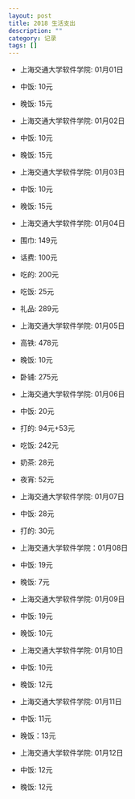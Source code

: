 ```yaml
---
layout: post
title: 2018 生活支出
description: ""
category: 记录
tags: []
---
```

- 上海交通大学软件学院: 01月01日
- 中饭: 10元
- 晚饭: 15元

- 上海交通大学软件学院: 01月02日
- 中饭: 10元
- 晚饭: 15元

- 上海交通大学软件学院: 01月03日
- 中饭: 10元
- 晚饭: 15元

- 上海交通大学软件学院: 01月04日
- 围巾: 149元
- 话费: 100元
- 吃的: 200元
- 吃饭: 25元
- 礼品: 289元

- 上海交通大学软件学院: 01月05日
- 高铁: 478元
- 晚饭: 10元
- 卧铺: 275元

- 上海交通大学软件学院: 01月06日
- 中饭: 20元
- 打的: 94元+53元
- 吃饭: 242元
- 奶茶: 28元
- 夜宵: 52元

- 上海交通大学软件学院: 01月07日
- 中饭: 28元
- 打的: 30元

- 上海交通大学软件学院：01月08日
- 中饭: 19元
- 晚饭: 7元

- 上海交通大学软件学院: 01月09日
- 中饭: 19元
- 晚饭: 10元

- 上海交通大学软件学院: 01月10日
- 中饭: 10元
- 晚饭: 12元

- 上海交通大学软件学院: 01月11日
- 中饭: 11元
- 晚饭：13元

- 上海交通大学软件学院: 01月12日
- 中饭: 12元
- 晚饭: 12元

